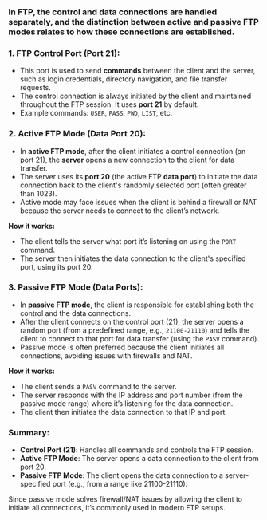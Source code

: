 ### In FTP, the **control** and **data** connections are handled separately, and the distinction between **active** and **passive** FTP modes relates to how these connections are established.

### 1. **FTP Control Port (Port 21)**:
- This port is used to send **commands** between the client and the server, such as login credentials, directory navigation, and file transfer requests.
- The control connection is always initiated by the client and maintained throughout the FTP session. It uses **port 21** by default.
- Example commands: `USER`, `PASS`, `PWD`, `LIST`, etc.

### 2. **Active FTP Mode (Data Port 20)**:
- In **active FTP mode**, after the client initiates a control connection (on port 21), the **server** opens a new connection to the client for data transfer.
- The server uses its **port 20** (the active FTP **data port**) to initiate the data connection back to the client's randomly selected port (often greater than 1023).
- Active mode may face issues when the client is behind a firewall or NAT because the server needs to connect to the client’s network.

**How it works:**
- The client tells the server what port it’s listening on using the `PORT` command.
- The server then initiates the data connection to the client's specified port, using its port 20.

### 3. **Passive FTP Mode (Data Ports)**:
- In **passive FTP mode**, the client is responsible for establishing both the control and the data connections.
- After the client connects on the control port (21), the server opens a random port (from a predefined range, e.g., `21100-21110`) and tells the client to connect to that port for data transfer (using the `PASV` command).
- Passive mode is often preferred because the client initiates all connections, avoiding issues with firewalls and NAT.

**How it works:**
- The client sends a `PASV` command to the server.
- The server responds with the IP address and port number (from the passive mode range) where it’s listening for the data connection.
- The client then initiates the data connection to that IP and port.

### Summary:
- **Control Port (21)**: Handles all commands and controls the FTP session.
- **Active FTP Mode**: The server opens a data connection to the client from port 20.
- **Passive FTP Mode**: The client opens the data connection to a server-specified port (e.g., from a range like 21100-21110).

Since passive mode solves firewall/NAT issues by allowing the client to initiate all connections, it’s commonly used in modern FTP setups.